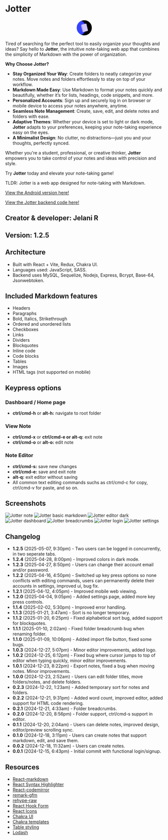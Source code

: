# Jotter

<center><img src='./public/jotter-circle.png' alt='Jotter logo' height='50px' width='50px'/></center>

Tired of searching for the perfect tool to easily organize your thoughts and ideas? Say hello to **Jotter**, the intuitive note-taking web app that combines the simplicity of Markdown with the power of organization.

**Why Choose Jotter?**

- **Stay Organized Your Way**: Create folders to neatly categorize your notes. Move notes and folders effortlessly to stay on top of your workflow.
- **Markdown Made Easy**: Use Markdown to format your notes quickly and beautifully, whether it’s for lists, headings, code snippets, and more.
- **Personalized Accounts**: Sign up and securely log in on browser or mobile device to access your notes anywhere, anytime.
- **Seamless Note Management**: Create, save, edit, and delete notes and folders with ease.
- **Adaptive Themes**: Whether your device is set to light or dark mode, **Jotter** adapts to your preferences, keeping your note-taking experience easy on the eyes.
- **A Minimalist Design**: No clutter, no distractions—just you and your thoughts, perfectly synced.

Whether you're a student, professional, or creative thinker, **Jotter** empowers you to take control of your notes and ideas with precision and style.

Try **Jotter** today and elevate your note-taking game!

TLDR: Jotter is a web app designed for note-taking with Markdown.

[View the Android version here!](https://github.com/jchips/jotter-rn)

[View the Jotter backend code here!](https://github.com/jchips/jotter-api)

## Creator & developer: Jelani R

## Version: 1.2.5

## Architecture

- Built with React + Vite, Redux, Chakra UI.
- Languages used: JavaScript, SASS.
- Backend uses MySQL, Sequelize, Nodejs, Express, Bcrypt, Base-64, Jsonwebtoken.

## Included Markdown features

- Headers
- Paragraphs
- Bold, Italics, Strikethrough
- Ordered and unordered lists
- Checkboxes
- Links
- Dividers
- Blockquotes
- Inline code
- Code blocks
- Tables
- Images
- HTML tags (not supported on mobile)

## Keypress options

### Dashboard / Home page

- **ctrl/cmd-h** or **alt-h:** navigate to root folder

### View Note

- **ctrl/cmd-x** or **ctrl/cmd-e or alt-q:** exit note
- **ctrl/cmd-o** or **alt-o:** edit note

### Note Editor

- **ctrl/cmd-s:** save new changes
- **ctrl/cmd-e:** save and exit note
- **alt-q:** exit editor without saving
- All common text editing commands suchs as ctrl/cmd-c for copy, ctrl/cmd-v for paste, and so on.

## Screenshots

![Jotter note](https://iili.io/3waJBJn.jpg)
![Jotter basic markdown](https://iili.io/3waJ9Dv.jpg)
![Jotter editor dark](https://iili.io/3waJ2iN.jpg)
![Jotter dashboard](https://iili.io/3waHyOJ.jpg)
![Jotter breadcrumbs](https://iili.io/3waJJxR.jpg)
![Jotter login](https://iili.io/3waJKlt.jpg)
![Jotter settings](https://iili.io/3waJCRs.jpg)

## Changelog

- **1.2.5** (2025-05-07, 9:30pm) - Two users can be logged in concurrently, in two seperate tabs.
- **1.2.4** (2025-04-28, 8:00pm) - Improved colors in dark mode.
- **1.2.3** (2025-04-27, 8:50pm) - Users can change their account email and/or password.
- **1.2.2** (2025-04-16, 4:50pm) - Switched up key press options so none conflicts with editing commands, users can permanently delete their accounts in settings, improved ui, bug fix.
- **1.2.1** (2025-04-12, 4:05pm) - Improved mobile web viewing.
- **1.2.0** (2025-04-04, 9:05pm) - Added settings page, added more key press controls.
- **1.1.4** (2025-02-02, 5:30pm) - Improved error handling.
- **1.1.3** (2025-01-21, 3:47am) - Sort is no longer temporary.
- **1.1.2** (2025-01-20, 6:25pm) - Fixed alphabetical sort bug, added support for blockquotes.
- **1.1.1** (2025-01-10, 2:02am) - Fixed folder breadcrumb bug when renaming folder.
- **1.1.0** (2025-01-09, 10:06pm) - Added import file button, fixed some bugs.
- **1.0.3** (2024-12-27, 5:07pm) - Minor editor improvements, added logo.
- **1.0.2** (2024-12-25, 6:12pm) - Fixed bug where cursor jumps to top of editor when typing quickly, minor editor improvements.
- **1.0.1** (2024-12-23, 8:22pm) - Export notes, fixed a bug when moving notes. Minor improvements.
- **1.0.0** (2024-12-23, 2:52am) - Users can edit folder titles, move folders/notes, and delete folders.
- **0.2.3** (2024-12-22, 1:23am) - Added temporary sort for notes and folders.
- **0.2.2** (2024-12-21, 9:31pm) - Added word count, improved editor, added support for HTML code rendering.
- **0.2.1** (2024-12-21, 4:33am) - Folder breadcrumbs.
- **0.2.0** (2024-12-20, 8:56pm) - Folder support, ctrl/cmd-s support in editor.
- **0.1.1** (2024-12-20, 2:04am) - Users can delete notes, improved design, editor/preview scrolling sync.
- **0.1.0** (2024-12-18, 3:11pm) - Users can create notes that support markdown, edit, and save them.
- **0.0.2** (2024-12-18, 11:32am) - Users can create notes.
- **0.0.1** (2024-12-15, 6:43pm) - Initial commit with functional login/signup.

## Resources

- [React-markdown](https://www.npmjs.com/package/react-markdown)
- [React Syntax Highlighter](https://github.com/react-syntax-highlighter/react-syntax-highlighter)
- [React-codemirror](https://uiwjs.github.io/react-codemirror/)
- [remark-gfm](https://github.com/remarkjs/remark-gfm)
- [rehype-raw](https://www.npmjs.com/package/rehype-raw)
- [React Hook Form](https://react-hook-form.com/)
- [React Icons](https://react-icons.github.io/react-icons/)
- [Chakra UI](https://www.chakra-ui.com/docs/get-started/installation)
- [Chakra templates](https://chakra-templates.vercel.app/navigation/navbar)
- [Table styling](https://dev.to/letsbsocial1/how-to-add-tables-to-react-markdown-21lc)
- [Lodash](https://lodash.com/)
